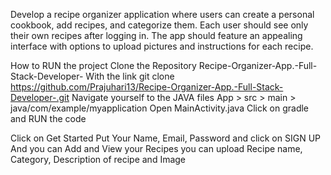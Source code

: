 Develop a recipe organizer application where users can create a personal cookbook, add recipes, and categorize them. Each user should see only their own recipes after logging in. The app should feature an appealing interface with options to upload pictures and instructions for each recipe.

How to RUN the project
Clone the Repository Recipe-Organizer-App.-Full-Stack-Developer-
With the link git clone https://github.com/Prajuhari13/Recipe-Organizer-App.-Full-Stack-Developer-.git
Navigate yourself to the JAVA files
App > src > main > java/com/example/myapplication
Open MainActivity.java
Click on gradle and RUN the code

Click on Get Started
Put Your Name, Email, Password and click on SIGN UP
And you can Add and View your Recipes 
you can upload Recipe name, Category, Description of recipe and Image
